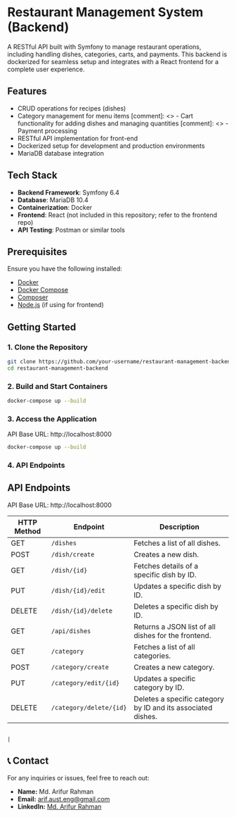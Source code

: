 # Restaurant Management System (Backend)

A RESTful API built with Symfony to manage restaurant operations, including handling dishes, categories, carts, and payments. This backend is dockerized for seamless setup and integrates with a React frontend for a complete user experience.

## Features

- CRUD operations for recipes (dishes)
- Category management for menu items
  [comment]: <> - Cart functionality for adding dishes and managing quantities
  [comment]: <> - Payment processing
- RESTful API implementation for front-end
- Dockerized setup for development and production environments
- MariaDB database integration

## Tech Stack

- **Backend Framework**: Symfony 6.4
- **Database**: MariaDB 10.4
- **Containerization**: Docker
- **Frontend**: React (not included in this repository; refer to the frontend repo)
- **API Testing**: Postman or similar tools

## Prerequisites

Ensure you have the following installed:

- [Docker](https://www.docker.com/)
- [Docker Compose](https://docs.docker.com/compose/)
- [Composer](https://getcomposer.org/)
- [Node.js](https://nodejs.org/) (if using for frontend)

## Getting Started

### 1. Clone the Repository

```bash
git clone https://github.com/your-username/restaurant-management-backend.git
cd restaurant-management-backend
```

### 2. Build and Start Containers

```bash
docker-compose up --build

```

### 3. Access the Application

API Base URL: http://localhost:8000

```bash
docker-compose up --build

```

### 4. API Endpoints

## API Endpoints

API Base URL: http://localhost:8000

| HTTP Method | Endpoint                | Description                                                  |
| ----------- | ----------------------- | ------------------------------------------------------------ |
| GET         | `/dishes`               | Fetches a list of all dishes.                                |
| POST        | `/dish/create`          | Creates a new dish.                                          |
| GET         | `/dish/{id}`            | Fetches details of a specific dish by ID.                    |
| PUT         | `/dish/{id}/edit`       | Updates a specific dish by ID.                               |
| DELETE      | `/dish/{id}/delete`     | Deletes a specific dish by ID.                               |
| GET         | `/api/dishes`           | Returns a JSON list of all dishes for the frontend.          |
| GET         | `/category`             | Fetches a list of all categories.                            |
| POST        | `/category/create`      | Creates a new category.                                      |
| PUT         | `/category/edit/{id}`   | Updates a specific category by ID.                           |
| DELETE      | `/category/delete/{id}` | Deletes a specific category by ID and its associated dishes. |

                                                                                 |

## 📞 Contact

For any inquiries or issues, feel free to reach out:

- **Name:** Md. Arifur Rahman
- **Email:** [arif.aust.eng@gmail.com](mailto:arif.aust.eng@gmail.com)
- **LinkedIn:** [Md. Arifur Rahman](https://www.linkedin.com/in/engarif3/)
